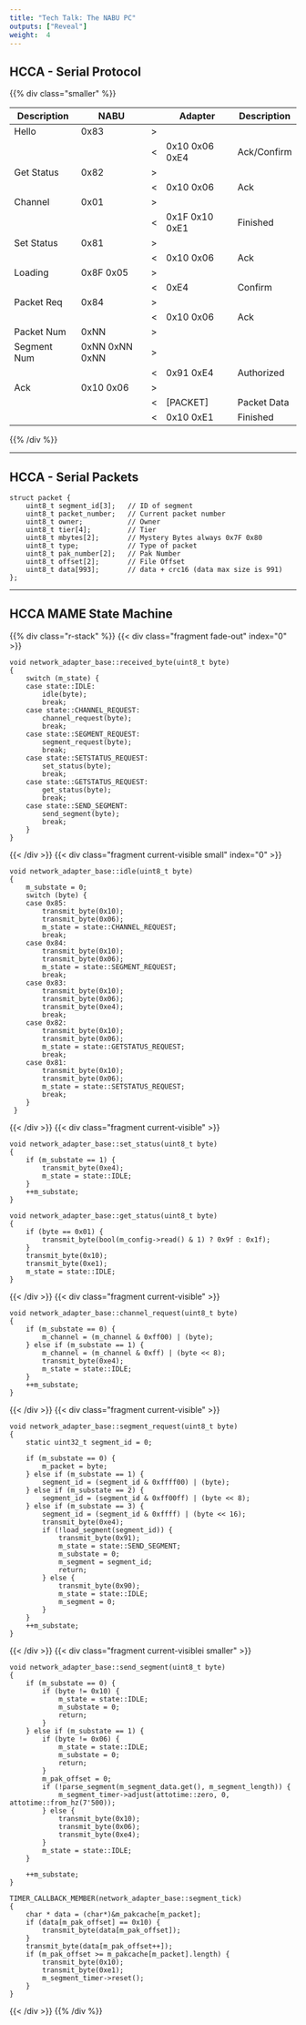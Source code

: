 ```yaml
---
title: "Tech Talk: The NABU PC"
outputs: ["Reveal"]
weight:  4
---
```



## HCCA - Serial Protocol
{{% div class="smaller" %}}

| Description |      NABU      |     |     Adapter    |  Description  |
|-------------|----------------|-----|----------------|---------------|
|    Hello    |      0x83      |  >  |                |               |
|             |                |  <  | 0x10 0x06 0xE4 |  Ack/Confirm  |
|  Get Status |      0x82      |  >  |                |               |
|             |                |  <  |    0x10 0x06   |      Ack      |
|   Channel   |      0x01      |  >  |                |               |
|             |                |  <  | 0x1F 0x10 0xE1 |   Finished    |
|  Set Status |      0x81      |  >  |                |               |
|             |                |  <  |    0x10 0x06   |      Ack      |
|   Loading   |   0x8F 0x05    |  >  |                |               |
|             |                |  <  |      0xE4      |    Confirm    |
| Packet Req  |      0x84      |  >  |                |               |
|             |                |  <  |    0x10 0x06   |      Ack      |
| Packet Num  | 0xNN           |  >  |                |               |
| Segment Num | 0xNN 0xNN 0xNN |  >  |                |               |
|             |                |  <  |    0x91 0xE4   |  Authorized   |
|     Ack     |   0x10 0x06    |  >  |                |               |
|             |                |  <  |    [PACKET]    |  Packet Data  |
|             |                |  <  |    0x10 0xE1   |   Finished    |

{{% /div %}}

---

## HCCA - Serial Packets

```cpp{}
struct packet {
	uint8_t segment_id[3];   // ID of segment
	uint8_t packet_number;   // Current packet number
	uint8_t owner;           // Owner
	uint8_t tier[4];         // Tier
	uint8_t mbytes[2];       // Mystery Bytes always 0x7F 0x80
	uint8_t type;            // Type of packet
	uint8_t pak_number[2];   // Pak Number
	uint8_t offset[2];       // File Offset
	uint8_t data[993];       // data + crc16 (data max size is 991)
};
```

---

## HCCA MAME State Machine
{{% div class="r-stack" %}}
{{< div class="fragment fade-out" index="0" >}}

```cpp{}
void network_adapter_base::received_byte(uint8_t byte)
{
	switch (m_state) {
	case state::IDLE:
		idle(byte);
		break;
	case state::CHANNEL_REQUEST:
		channel_request(byte);
		break;
	case state::SEGMENT_REQUEST:
		segment_request(byte);
		break;
	case state::SETSTATUS_REQUEST:
		set_status(byte);
		break;
	case state::GETSTATUS_REQUEST:
		get_status(byte);
		break;
	case state::SEND_SEGMENT:
		send_segment(byte);
		break;
 	}
}
```

{{< /div >}}
{{< div class="fragment current-visible small" index="0" >}}

```cpp{}
void network_adapter_base::idle(uint8_t byte)
{
	m_substate = 0;
	switch (byte) {
	case 0x85:
		transmit_byte(0x10);
		transmit_byte(0x06);
		m_state = state::CHANNEL_REQUEST;
		break;
	case 0x84:
		transmit_byte(0x10);
		transmit_byte(0x06);
		m_state = state::SEGMENT_REQUEST;
		break;
	case 0x83:
		transmit_byte(0x10);
		transmit_byte(0x06);
		transmit_byte(0xe4);
		break;
	case 0x82:
		transmit_byte(0x10);
		transmit_byte(0x06);
		m_state = state::GETSTATUS_REQUEST;
		break;
	case 0x81:
		transmit_byte(0x10);
		transmit_byte(0x06);
		m_state = state::SETSTATUS_REQUEST;
		break;
	}
 }
```

{{< /div >}}
{{< div class="fragment current-visible" >}}

```cpp{}
void network_adapter_base::set_status(uint8_t byte)
{
	if (m_substate == 1) {
		transmit_byte(0xe4);
		m_state = state::IDLE;
	}
	++m_substate;
}
 
void network_adapter_base::get_status(uint8_t byte)
{
	if (byte == 0x01) {
		transmit_byte(bool(m_config->read() & 1) ? 0x9f : 0x1f);
 	}
	transmit_byte(0x10);
	transmit_byte(0xe1);
	m_state = state::IDLE;
}
```

{{< /div >}}
{{< div class="fragment current-visible" >}}

```cpp{}
void network_adapter_base::channel_request(uint8_t byte)
{
	if (m_substate == 0) {
		m_channel = (m_channel & 0xff00) | (byte);
	} else if (m_substate == 1) {
		m_channel = (m_channel & 0xff) | (byte << 8);
		transmit_byte(0xe4);
		m_state = state::IDLE;
	}
	++m_substate;
}
```

{{< /div >}}
{{< div class="fragment current-visible" >}}

```cpp{}
void network_adapter_base::segment_request(uint8_t byte)
{
	static uint32_t segment_id = 0;

	if (m_substate == 0) {
		m_packet = byte;
	} else if (m_substate == 1) {
		segment_id = (segment_id & 0xffff00) | (byte);
	} else if (m_substate == 2) {
		segment_id = (segment_id & 0xff00ff) | (byte << 8);
	} else if (m_substate == 3) {
		segment_id = (segment_id & 0xffff) | (byte << 16);
		transmit_byte(0xe4);
		if (!load_segment(segment_id)) {
			transmit_byte(0x91);
			m_state = state::SEND_SEGMENT;
			m_substate = 0;
			m_segment = segment_id;
			return;
		} else {
			transmit_byte(0x90);
			m_state = state::IDLE;
			m_segment = 0;
		}
	}
	++m_substate;
}
```

{{< /div >}}
{{< div class="fragment current-visiblei smaller" >}}

```cpp{}
void network_adapter_base::send_segment(uint8_t byte)
{
	if (m_substate == 0) {
		if (byte != 0x10) {
			m_state = state::IDLE;
			m_substate = 0;
			return;
		}
	} else if (m_substate == 1) {
		if (byte != 0x06) {
			m_state = state::IDLE;
			m_substate = 0;
			return;
		}
		m_pak_offset = 0;
		if (!parse_segment(m_segment_data.get(), m_segment_length)) {
			m_segment_timer->adjust(attotime::zero, 0, attotime::from_hz(7'500));
		} else {
			transmit_byte(0x10);
			transmit_byte(0x06);
			transmit_byte(0xe4);
		}
		m_state = state::IDLE;
	}

	++m_substate;
}

TIMER_CALLBACK_MEMBER(network_adapter_base::segment_tick)
{
	char * data = (char*)&m_pakcache[m_packet];
	if (data[m_pak_offset] == 0x10) {
		transmit_byte(data[m_pak_offset]);
	}
	transmit_byte(data[m_pak_offset++]);
	if (m_pak_offset >= m_pakcache[m_packet].length) {
		transmit_byte(0x10);
		transmit_byte(0xe1);
		m_segment_timer->reset();
	}
}
```

{{< /div >}}
{{% /div %}}
